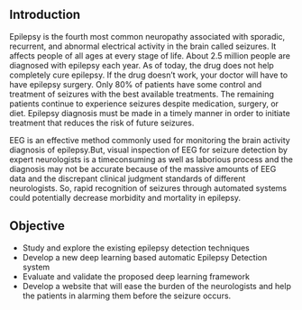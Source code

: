 ## Introduction
Epilepsy is the fourth most common neuropathy associated with sporadic, recurrent, and
abnormal electrical activity in the brain called seizures. It affects people of all ages at
every stage of life. About 2.5 million people are diagnosed with epilepsy each year. As
of today, the drug does not help completely cure epilepsy. If the drug doesn’t work, your
doctor will have to have epilepsy surgery. Only 80% of patients have some control and
treatment of seizures with the best available treatments. The remaining patients continue
to experience seizures despite medication, surgery, or diet. Epilepsy diagnosis must be
made in a timely manner in order to initiate treatment that reduces the risk of future
seizures.

EEG is an effective method commonly used for monitoring the brain activity diagnosis of epilepsy.But, visual inspection of EEG for seizure detection by expert neurologists is a timeconsuming as well as laborious process and the diagnosis may not be accurate because of the massive amounts of EEG data and the discrepant clinical judgment standards of different neurologists. So, rapid recognition of seizures through automated systems could potentially decrease morbidity and mortality in epilepsy.

## Objective
+ Study and explore the existing epilepsy detection techniques
+ Develop a new deep learning based automatic Epilepsy Detection system
+ Evaluate and validate the proposed deep learning framework
+ Develop a website that will ease the burden of the neurologists and help the patients
in alarming them before the seizure occurs.
